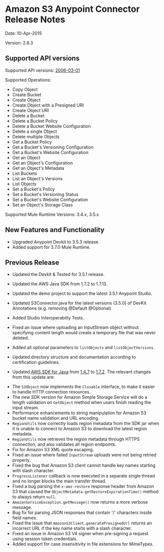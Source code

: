 Amazon S3 Anypoint Connector Release Notes
==========================================

Date: 10-Apr-2015

Version: 2.8.3

Supported API versions
------------------------
Supported API versions: [2006-03-01](http://docs.aws.amazon.com/AmazonS3/latest/API/IntroductionAPI.html)

Supported Operations:

* Copy Object
* Create Bucket
* Create Object
* Create Object with a Presigned URI
* Create Object URI
* Delete a Bucket
* Delete a Bucket Policy
* Delete a Bucket Website Configuration
* Delete a single Object
* Delete multiple Objects
* Get a Bucket Policy
* Get a Bucket's Versioning Configuration
* Get a Bucket's Website Configuration
* Get an Object
* Get an Object's Configuration
* Get an Object's Metadata
* List Buckets
* List an Object's Versions
* List Objects
* Set a Bucket's Policy
* Set a Bucket's Versioning Status
* Set a Bucket's Website Configuration
* Set an Object's Storage Class

Supported Mule Runtime Versions: 3.4.x, 3.5.x

New Features and Functionality
------------------------------

- Upgraded Anypoint Devkit to 3.5.3 release.
- Added support for 3.7.0 Mule Runtime.

Previous Release
------------------------------

- Updated the Devkit & Tested for 3.5.1 release.

- Updated the AWS Java SDK from 1.7.2 to 1.7.13.

- Updated the demo project to support the latest 3.5.1 Anypoint Studio.

- Updated S3Connector.java for the latest versions (3.5.0) of DevKit Annotations (e.g. removing @Default @Optional)

- Added Studio Interoperabilty Tests.

- Fixed an issue where uploading an InputStream object without specifying content length would create a temporary file that was never deleted.

- Added all optional parameters to `listObjects` and `listObjectVersions`.

- Updated directory structure and documentation according to certification guidelines.

- Updated [AWS SDK for Java](http://aws.amazon.com/sdkforjava/) from [1.4.7](http://aws.amazon.com/releasenotes/Java/7233847602537543) to [1.7.2](http://aws.amazon.com/releasenotes/Java/3795911094379719). The relevant changes from this update are:

* The `S3Object` now implements the `Closable` interface, to make it easier to handle HTTP connection resources.
* The new SDK version for Amazon Simple Storage Service will do a length validation on `GetObject` method when users finish reading the input stream.
* Performance enhancements to string manipulation for Amazon S3 bucket name validation and URL encoding.
* `RegionUtils` now correctly loads region metadata from the SDK jar when it is unable to connect to Amazon S3 to download the latest region metadata.
* `RegionUtils` now retrieves the region metadata through HTTPS connection, and also validates all region endpoints.
* Fix for Amazon S3 XML quote escaping.
* Fixed an issue where failed `InputStream` uploads were not being retried properly.
* Fixed the bug that Amazon S3 client cannot handle key names starting with slash character.
* `ProgressListener` callback is now executed in a separate single thread and no longer blocks the main transfer thread.
*  Fixed a bug parsing the `x-amz-restore` response header from Amazon S3 that caused the `ObjectMetadata.getRestoreExpirationTime()` method to always return `null`.
* `AmazonServiceException.getMessage()` now returns a more verbose message.
* Bug fix for parsing JSON responses that contain '/' characters inside field names.
* Fixed the issue that `AmazonS3Client.generatePresignedUrl` returns an incorrect URL if the key name starts with a slash character. 
* Fixed an issue in Amazon S3 V4 signer when pre-signing a request using session token credentials.
* Added support for case insensitivity in file extensions for MimeTypes.

